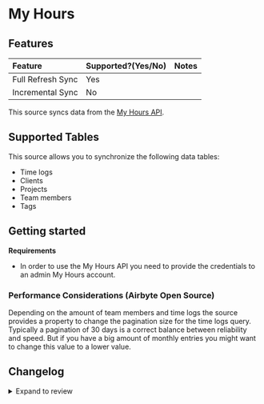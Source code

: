 # My Hours

## Features

| Feature           | Supported?\(Yes/No\) | Notes |
| :---------------- | :------------------- | :---- |
| Full Refresh Sync | Yes                  |       |
| Incremental Sync  | No                   |       |

This source syncs data from the [My Hours API](https://documenter.getpostman.com/view/8879268/TVmV4YYU).

## Supported Tables

This source allows you to synchronize the following data tables:

- Time logs
- Clients
- Projects
- Team members
- Tags

## Getting started

**Requirements**

- In order to use the My Hours API you need to provide the credentials to an admin My Hours account.

### Performance Considerations (Airbyte Open Source)

Depending on the amount of team members and time logs the source provides a property to change the pagination size for the time logs query. Typically a pagination of 30 days is a correct balance between reliability and speed. But if you have a big amount of monthly entries you might want to change this value to a lower value.

## Changelog

<details>
  <summary>Expand to review</summary>

| Version | Date       | Pull Request                                             | Subject                            |
| :------ | :--------- | :------------------------------------------------------- | :--------------------------------- |
| 0.3.13 | 2025-02-15 | [53807](https://github.com/airbytehq/airbyte/pull/53807) | Update dependencies |
| 0.3.12 | 2025-02-08 | [53278](https://github.com/airbytehq/airbyte/pull/53278) | Update dependencies |
| 0.3.11 | 2025-02-01 | [52734](https://github.com/airbytehq/airbyte/pull/52734) | Update dependencies |
| 0.3.10 | 2025-01-25 | [52242](https://github.com/airbytehq/airbyte/pull/52242) | Update dependencies |
| 0.3.9 | 2025-01-18 | [51791](https://github.com/airbytehq/airbyte/pull/51791) | Update dependencies |
| 0.3.8 | 2025-01-11 | [51220](https://github.com/airbytehq/airbyte/pull/51220) | Update dependencies |
| 0.3.7 | 2024-12-28 | [50599](https://github.com/airbytehq/airbyte/pull/50599) | Update dependencies |
| 0.3.6 | 2024-12-21 | [50120](https://github.com/airbytehq/airbyte/pull/50120) | Update dependencies |
| 0.3.5 | 2024-12-14 | [49611](https://github.com/airbytehq/airbyte/pull/49611) | Update dependencies |
| 0.3.4 | 2024-12-12 | [49253](https://github.com/airbytehq/airbyte/pull/49253) | Update dependencies |
| 0.3.3 | 2024-12-11 | [48285](https://github.com/airbytehq/airbyte/pull/48285) | Starting with this version, the Docker image is now rootless. Please note that this and future versions will not be compatible with Airbyte versions earlier than 0.64 |
| 0.3.2 | 2024-10-29 | [47787](https://github.com/airbytehq/airbyte/pull/47787) | Update dependencies |
| 0.3.1 | 2024-10-28 | [47095](https://github.com/airbytehq/airbyte/pull/47095) | Update dependencies |
| 0.3.0 | 2024-10-19 | [47012](https://github.com/airbytehq/airbyte/pull/47012) | Migrate to manifest only format |
| 0.2.20 | 2024-10-12 | [46852](https://github.com/airbytehq/airbyte/pull/46852) | Update dependencies |
| 0.2.19 | 2024-10-05 | [46469](https://github.com/airbytehq/airbyte/pull/46469) | Update dependencies |
| 0.2.18 | 2024-09-28 | [46167](https://github.com/airbytehq/airbyte/pull/46167) | Update dependencies |
| 0.2.17 | 2024-09-21 | [45781](https://github.com/airbytehq/airbyte/pull/45781) | Update dependencies |
| 0.2.16 | 2024-09-14 | [45582](https://github.com/airbytehq/airbyte/pull/45582) | Update dependencies |
| 0.2.15 | 2024-09-07 | [45235](https://github.com/airbytehq/airbyte/pull/45235) | Update dependencies |
| 0.2.14 | 2024-08-31 | [44948](https://github.com/airbytehq/airbyte/pull/44948) | Update dependencies |
| 0.2.13 | 2024-08-24 | [44729](https://github.com/airbytehq/airbyte/pull/44729) | Update dependencies |
| 0.2.12 | 2024-08-17 | [44280](https://github.com/airbytehq/airbyte/pull/44280) | Update dependencies |
| 0.2.11 | 2024-08-12 | [43833](https://github.com/airbytehq/airbyte/pull/43833) | Update dependencies |
| 0.2.10 | 2024-08-10 | [43518](https://github.com/airbytehq/airbyte/pull/43518) | Update dependencies |
| 0.2.9 | 2024-08-03 | [43127](https://github.com/airbytehq/airbyte/pull/43127) | Update dependencies |
| 0.2.8 | 2024-07-27 | [42809](https://github.com/airbytehq/airbyte/pull/42809) | Update dependencies |
| 0.2.7 | 2024-07-20 | [42350](https://github.com/airbytehq/airbyte/pull/42350) | Update dependencies |
| 0.2.6 | 2024-07-13 | [41905](https://github.com/airbytehq/airbyte/pull/41905) | Update dependencies |
| 0.2.5 | 2024-07-10 | [41297](https://github.com/airbytehq/airbyte/pull/41297) | Update dependencies |
| 0.2.4 | 2024-07-06 | [40993](https://github.com/airbytehq/airbyte/pull/40993) | Update dependencies |
| 0.2.3 | 2024-06-25 | [40286](https://github.com/airbytehq/airbyte/pull/40286) | Update dependencies |
| 0.2.2 | 2024-06-22 | [40020](https://github.com/airbytehq/airbyte/pull/40020) | Update dependencies |
| 0.2.1 | 2024-06-06 | [39308](https://github.com/airbytehq/airbyte/pull/39308) | [autopull] Upgrade base image to v1.2.2 |
| 0.2.0 | 2024-03-15 | [36063](https://github.com/airbytehq/airbyte/pull/36063) | Migrate to Low Code |
| 0.1.2 | 2023-11-20 | [32680](https://github.com/airbytehq/airbyte/pull/32680) | Schema and CDK updates |
| 0.1.1 | 2022-06-08 | [12964](https://github.com/airbytehq/airbyte/pull/12964) | Update schema for time_logs stream |
| 0.1.0 | 2021-11-26 | [8270](https://github.com/airbytehq/airbyte/pull/8270) | New Source: My Hours |

</details>
